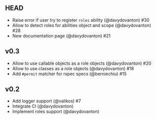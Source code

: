 ## HEAD

* Raise error if user try to register `roles` ability (@davydovanton) #30
* Allow to detect roles for abilities object and scope (@davydovanton) #28
* New documentation page (@davydovanton) #21

## v0.3

* Allow to use callable objects as a role objects (@davydovanton) #20
* Allow to use classes as a role objects (@davydovanton) #18
* Add `#permit` matcher for rspec specs (@berniechiu) #15

## v0.2

* Add logger support (@valikos) #7
* Integrate CI (@davydovanton)
* Implement roles support (@davydovanton)
